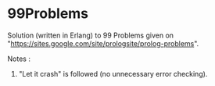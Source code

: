 99Problems
==========

Solution (written in Erlang) to 99 Problems given on "https://sites.google.com/site/prologsite/prolog-problems".

Notes :
1. "Let it crash" is followed (no unnecessary error checking).
